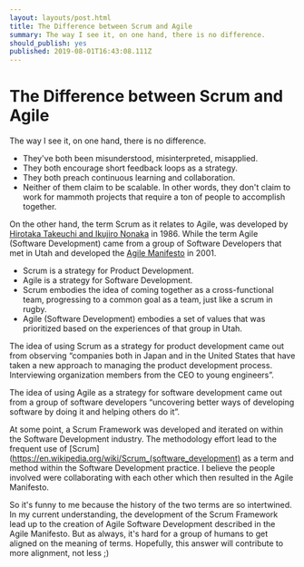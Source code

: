 ```yaml
---
layout: layouts/post.html
title: The Difference between Scrum and Agile
summary: The way I see it, on one hand, there is no difference.
should_publish: yes
published: 2019-08-01T16:43:08.111Z
---
```


# The Difference between Scrum and Agile

The way I see it, on one hand, there is no difference.

- They've both been misunderstood, misinterpreted, misapplied.
- They both encourage short feedback loops as a strategy.
- They both preach continuous learning and collaboration.
- Neither of them claim to be scalable. In other words, they don't claim to work for mammoth projects that require a ton of people to accomplish together.

On the other hand, the term Scrum as it relates to Agile, was developed by [Hirotaka Takeuchi and Ikujiro Nonaka](https://hbr.org/1986/01/the-new-new-product-development-game) in 1986. While the term Agile (Software Development) came from a group of Software Developers that met in Utah and developed the [Agile Manifesto](https://agilemanifesto.org/) in 2001.

- Scrum is a strategy for Product Development.
- Agile is a strategy for Software Development.
- Scrum embodies the idea of coming together as a cross-functional team, progressing to a common goal as a team, just like a scrum in rugby.
- Agile (Software Development) embodies a set of values that was prioritized based on the experiences of that group in Utah.

The idea of using Scrum as a strategy for product development came out from observing “companies both in Japan and in the United States that have taken a new approach to managing the product development process. Interviewing organization members from the CEO to young engineers”.

The idea of using Agile as a strategy for software development came out from a group of software developers “uncovering better ways of developing software by doing it and helping others do it”.

At some point, a Scrum Framework was developed and iterated on within the Software Development industry. The methodology effort lead to the frequent use of [Scrum](https://en.wikipedia.org/wiki/Scrum_(software_development) as a term and method within the Software Development practice. I believe the people involved were collaborating with each other which then resulted in the Agile Manifesto.

So it's funny to me because the history of the two terms are so intertwined. In my current understanding, the development of the Scrum Framework lead up to the creation of Agile Software Development described in the Agile Manifesto. But as always, it's hard for a group of humans to get aligned on the meaning of terms. Hopefully, this answer will contribute to more alignment, not less ;)

